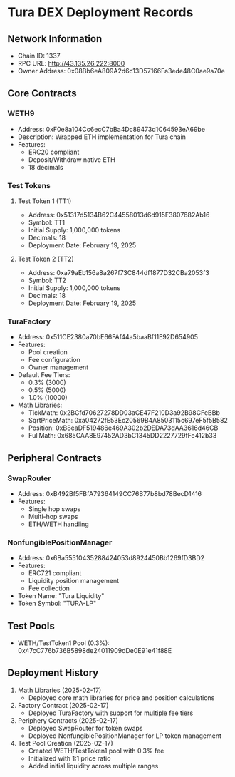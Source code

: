 # Tura DEX Deployment Records

## Network Information
- Chain ID: 1337
- RPC URL: http://43.135.26.222:8000
- Owner Address: 0x08Bb6eA809A2d6c13D57166Fa3ede48C0ae9a70e

## Core Contracts

### WETH9
- Address: 0xF0e8a104Cc6ecC7bBa4Dc89473d1C64593eA69be
- Description: Wrapped ETH implementation for Tura chain
- Features:
  * ERC20 compliant
  * Deposit/Withdraw native ETH
  * 18 decimals

### Test Tokens
1. Test Token 1 (TT1)
   - Address: 0x51317d5134B62C44558013d6d915F3807682Ab16
   - Symbol: TT1
   - Initial Supply: 1,000,000 tokens
   - Decimals: 18
   - Deployment Date: February 19, 2025

2. Test Token 2 (TT2)
   - Address: 0xa79aEb156a8a267f73C844df1877D32CBa2053f3
   - Symbol: TT2
   - Initial Supply: 1,000,000 tokens
   - Decimals: 18
   - Deployment Date: February 19, 2025

### TuraFactory
- Address: 0x511CE2380a70bE66FAf44a5baaBf11E92D654905
- Features:
  * Pool creation
  * Fee configuration
  * Owner management
- Default Fee Tiers:
  * 0.3% (3000)
  * 0.5% (5000)
  * 1.0% (10000)
- Math Libraries:
  * TickMath: 0x2BCfd70627278DD03aCE47F210D3a92B98CFeBBb
  * SqrtPriceMath: 0xa04272fE53Ec20569B4A8503115c697eF5f5B582
  * Position: 0xB8eaDF519486e469A302b2DEDA73dAA3616d46CB
  * FullMath: 0x685CAA8E97452AD3bC1345DD2227729fFe412b33

## Peripheral Contracts

### SwapRouter
- Address: 0xB492Bf5FBfA79364149CC76B77b8bd78BecD1416
- Features:
  * Single hop swaps
  * Multi-hop swaps
  * ETH/WETH handling

### NonfungiblePositionManager
- Address: 0x6Ba55510435288424053d8924450Bb1269fD3BD2
- Features:
  * ERC721 compliant
  * Liquidity position management
  * Fee collection
- Token Name: "Tura Liquidity"
- Token Symbol: "TURA-LP"

## Test Pools
- WETH/TestToken1 Pool (0.3%): 0x47cC776b736B5898de24011909dDe0E91e41f88E

## Deployment History
1. Math Libraries (2025-02-17)
   - Deployed core math libraries for price and position calculations
2. Factory Contract (2025-02-17)
   - Deployed TuraFactory with support for multiple fee tiers
3. Periphery Contracts (2025-02-17)
   - Deployed SwapRouter for token swaps
   - Deployed NonfungiblePositionManager for LP token management
4. Test Pool Creation (2025-02-17)
   - Created WETH/TestToken1 pool with 0.3% fee
   - Initialized with 1:1 price ratio
   - Added initial liquidity across multiple ranges
